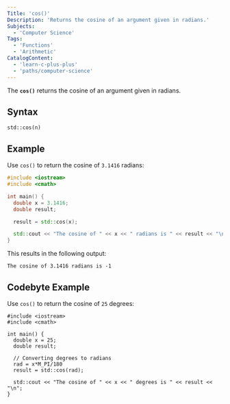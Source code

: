 ```yaml
---
Title: 'cos()'
Description: 'Returns the cosine of an argument given in radians.'
Subjects:
  - 'Computer Science'
Tags:
  - 'Functions'
  - 'Arithmetic'
CatalogContent:
  - 'learn-c-plus-plus'
  - 'paths/computer-science'
---
```


The **`cos()`** returns the cosine of an argument given in radians.

## Syntax

```pseudo
std::cos(n)
```

## Example

Use `cos()` to return the cosine of `3.1416` radians:

```cpp
#include <iostream>
#include <cmath>

int main() {
  double x = 3.1416;
  double result;

  result = std::cos(x);

  std::cout << "The cosine of " << x << " radians is " << result << "\n";
}
```

This results in the following output:

```shell
The cosine of 3.1416 radians is -1
```

## Codebyte Example

Use `cos()` to return the cosine of `25` degrees:

```codebyte/cpp
#include <iostream>
#include <cmath>

int main() {
  double x = 25;
  double result;

  // Converting degrees to radians
  rad = x*M_PI/180
  result = std::cos(rad);

  std::cout << "The cosine of " << x << " degrees is " << result << "\n";
}
```
